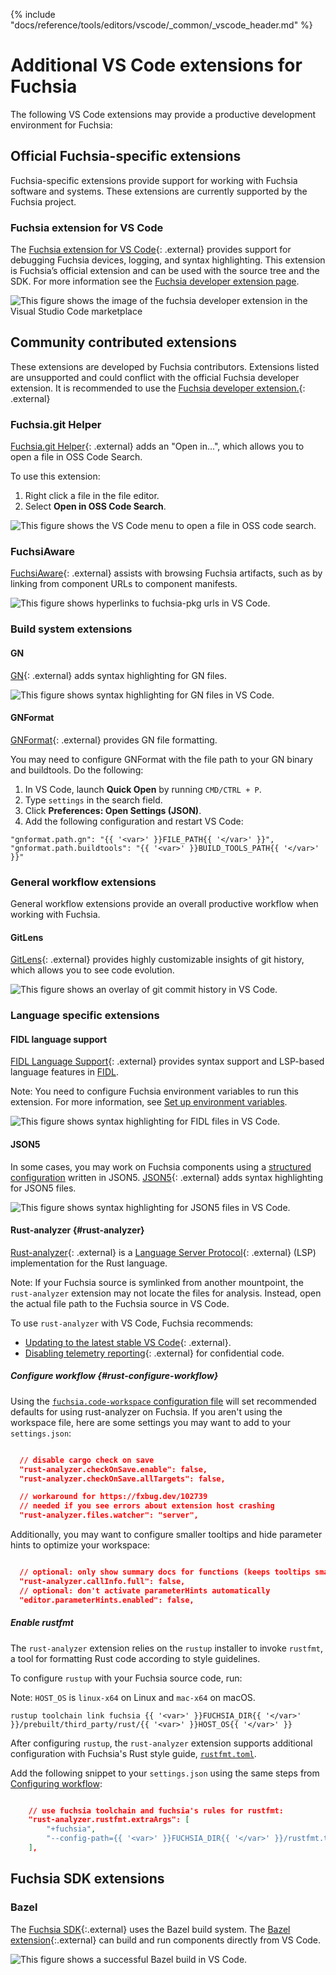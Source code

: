 {% include "docs/reference/tools/editors/vscode/_common/_vscode_header.md" %}

# Additional VS Code extensions for Fuchsia

The following VS Code extensions may provide a productive development environment
for Fuchsia:

## Official Fuchsia-specific extensions

Fuchsia-specific extensions provide support for working with Fuchsia software
and systems. These extensions are currently supported by the Fuchsia project.

### Fuchsia extension for VS Code

The [Fuchsia extension for VS Code][extension-link]{: .external} provides support for debugging
Fuchsia devices, logging, and syntax highlighting. This extension is Fuchsia’s official extension
and can be used with the source tree and the SDK. For more information see the
[Fuchsia developer extension page][extension-install].

<img class="vscode-image vscode-image-center"
     alt="This figure shows the image of the fuchsia developer extension in the Visual Studio Code marketplace"
     src="images/extensions/extension-page.png">

## Community contributed extensions

These extensions are developed by Fuchsia contributors. Extensions listed are unsupported
and could conflict with the official Fuchsia developer extension. It is recommended to use
the [Fuchsia developer extension.][extension-link]{: .external}

### Fuchsia.git Helper

[Fuchsia.git Helper](https://marketplace.visualstudio.com/items?itemName=jwing.fuchsia-git-helper){: .external}
adds an "Open in...", which allows you to open a file in OSS Code Search.

To use this extension:

1. Right click a file in the file editor.
1. Select **Open in OSS Code Search**.

<img class="vscode-image vscode-image-center"
     alt="This figure shows the VS Code menu to open a file in OSS code search."
     src="images/extensions/fuchsia-git-helper.png"/>

### FuchsiAware

[FuchsiAware](https://marketplace.visualstudio.com/items?itemName=RichKadel.fuchsiaware){: .external}
assists with browsing Fuchsia artifacts, such as by linking from component URLs to component manifests.

<img class="vscode-image vscode-image-center"
     alt="This figure shows hyperlinks to fuchsia-pkg urls in VS Code."
     src="images/extensions/fuchsiaware.png"/>

### Build system extensions

#### GN

[GN](https://marketplace.visualstudio.com/items?itemName=npclaudiu.vscode-gn){: .external}
adds syntax highlighting for GN files.

<img class="vscode-image vscode-image-center"
     alt="This figure shows syntax highlighting for GN files in VS Code."
     src="images/extensions/gn.png"/>

#### GNFormat

[GNFormat](https://marketplace.visualstudio.com/items?itemName=persidskiy.vscode-gnformat){: .external}
provides GN file formatting.

You may need to configure GNFormat with the file path to your GN binary and buildtools.
Do the following:

1. In VS Code, launch **Quick Open** by running `CMD/CTRL + P`.
1. Type `settings` in the search field.
1. Click **Preferences: Open Settings (JSON)**.
1. Add the following configuration and restart VS Code:

```json5
"gnformat.path.gn": "{{ '<var>' }}FILE_PATH{{ '</var>' }}",
"gnformat.path.buildtools": "{{ '<var>' }}BUILD_TOOLS_PATH{{ '</var>' }}"
```

### General workflow extensions

General workflow extensions provide an overall productive workflow when working with Fuchsia.

#### GitLens

[GitLens](https://marketplace.visualstudio.com/items?itemName=eamodio.gitlens){: .external}
provides highly customizable insights of git history, which allows you to see code evolution.

<img class="vscode-image vscode-image-center"
     alt="This figure shows an overlay of git commit history in VS Code."
     src="images/extensions/gitlens.png"/>

### Language specific extensions

#### FIDL language support

[FIDL Language Support](https://marketplace.visualstudio.com/items?itemName=fuchsia-authors.language-fidl){: .external}
provides syntax support and LSP-based language features in [FIDL][fidl].

Note: You need to configure Fuchsia environment variables to run this extension. For more information, see [Set up environment variables][set-up-env].

<img class="vscode-image vscode-image-center"
     alt="This figure shows syntax highlighting for FIDL files in VS Code."
     src="images/extensions/fidl-pack.png"/>

#### JSON5

In some cases, you may work on Fuchsia components using a
[structured configuration][structured-config-json5] written in JSON5.
[JSON5](https://marketplace.visualstudio.com/items?itemName=mrmlnc.vscode-json5){: .external}
adds syntax highlighting for JSON5 files.

<img class="vscode-image vscode-image-center"
     alt="This figure shows syntax highlighting for JSON5 files in VS Code."
     src="images/extensions/json5.png"/>

#### Rust-analyzer {#rust-analyzer}

[Rust-analyzer](https://marketplace.visualstudio.com/items?itemName=matklad.rust-analyzer){: .external}
is a [Language Server Protocol][lsp-definition]{: .external} (LSP)
implementation for the Rust language.

Note: If your Fuchsia source is symlinked from another mountpoint, the
`rust-analyzer` extension may not locate the files for analysis.
Instead, open the actual file path to the Fuchsia source in VS Code.

To use `rust-analyzer` with VS Code, Fuchsia recommends:

* [Updating to the latest stable VS Code][vscode-update]{: .external}.
* [Disabling telemetry reporting][vscode-disable-telemetry]{: .external} for confidential code.

##### Configure workflow {#rust-configure-workflow}

Using the [`fuchsia.code-workspace` configuration file][code-workspace]
will set recommended defaults for using rust-analyzer on Fuchsia. If you
aren't using the workspace file, here are some settings you may want to add
to your `settings.json`:

```json

  // disable cargo check on save
  "rust-analyzer.checkOnSave.enable": false,
  "rust-analyzer.checkOnSave.allTargets": false,

  // workaround for https://fxbug.dev/102739
  // needed if you see errors about extension host crashing
  "rust-analyzer.files.watcher": "server",
```

Additionally, you may want to configure smaller tooltips and hide parameter hints to optimize your
workspace:

```json

  // optional: only show summary docs for functions (keeps tooltips small)
  "rust-analyzer.callInfo.full": false,
  // optional: don't activate parameterHints automatically
  "editor.parameterHints.enabled": false,

```

##### Enable rustfmt

The `rust-analyzer` extension relies on the `rustup` installer to invoke `rustfmt`,
a tool for formatting Rust code according to style guidelines.

To configure `rustup` with your Fuchsia source code, run:

Note: `HOST_OS` is `linux-x64` on Linux and `mac-x64` on macOS.

```posix-terminal
rustup toolchain link fuchsia {{ '<var>' }}FUCHSIA_DIR{{ '</var>' }}/prebuilt/third_party/rust/{{ '<var>' }}HOST_OS{{ '</var>' }}
```

After configuring `rustup`, the `rust-analyzer` extension supports additional configuration
with Fuchsia's Rust style guide, [`rustfmt.toml`](/rustfmt.toml).

Add the following snippet to your `settings.json` using the same steps
from [Configuring workflow](#rust-configure-workflow):

```json

    // use fuchsia toolchain and fuchsia's rules for rustfmt:
    "rust-analyzer.rustfmt.extraArgs": [
        "+fuchsia",
        "--config-path={{ '<var>' }}FUCHSIA_DIR{{ '</var>' }}/rustfmt.toml"
    ],

```

## Fuchsia SDK extensions

### Bazel

The [Fuchsia SDK][sdk-get-started]{:.external} uses the Bazel build system. The
[Bazel extension][bazel-vscode-ext]{:.external} can build and run components
directly from VS Code.

<img class="vscode-image vscode-image-center"
     alt="This figure shows a successful Bazel build in VS Code."
     src="images/extensions/bazel-ext.png"/>

<!-- Reference links -->

[set-up-env]: /docs/get-started/get_fuchsia_source.md#set-up-environment-variables
[fidl]: /docs/development/languages/fidl/README.md
[vscode-update]:  https://vscode-docs.readthedocs.io/en/stable/supporting/howtoupdate/
[vscode-disable-telemetry]: https://code.visualstudio.com/docs/getstarted/telemetry#_disable-telemetry-reporting
[lsp-definition]: https://microsoft.github.io/language-server-protocol/
[vscode-remote-workspaces]: /docs/reference/tools/editors/vscode/remote-workspaces.md
[extension-install]: /docs/reference/tools/editors/vscode/fuchsia-ext-install.md
[extension-link]: https://marketplace.visualstudio.com/items?itemName=fuchsia-authors.vscode-fuchsia
[structured-config-json5]: /docs/development/components/configuration/structured_config.md
[bazel-vscode-ext]: https://marketplace.visualstudio.com/items?itemName=BazelBuild.vscode-bazel
[sdk-get-started]: https://fuchsia.googlesource.com/sdk-samples/getting-started

[code-workspace]: /docs/reference/tools/editors#fuchsia.code-workspace
